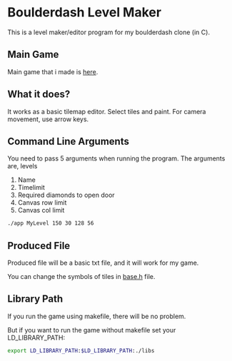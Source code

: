 # Boulderdash Level Maker

This is a level maker/editor program for my boulderdash clone (in C).

## Main Game

Main game that i made is [here](https://github.com/xinoip/boulderDash).

## What it does?

It works as a basic tilemap editor. Select tiles and paint.
For camera movement, use arrow keys.

## Command Line Arguments

You need to pass 5 arguments when running the program.
The arguments are, levels
1. Name
2. Timelimit
3. Required diamonds to open door
4. Canvas row limit
5. Canvas col limit

```bash
./app MyLevel 150 30 128 56
```

## Produced File

Produced file will be a basic txt file, and it will work for my game.

You can change the symbols of tiles in [base.h](https://github.com/xinoip/bd-level-editor/blob/master/base.h) file.

## Library Path

If you run the game using makefile, there will be no problem.

But if you want to run the game without makefile set your LD_LIBRARY_PATH:

```bash
export LD_LIBRARY_PATH:$LD_LIBRARY_PATH:./libs
```